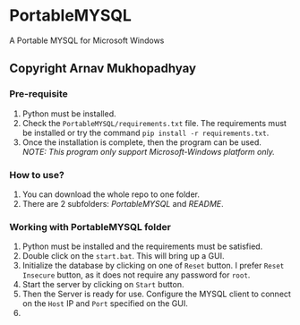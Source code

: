 # PortableMYSQL
 A Portable MYSQL for Microsoft Windows
  
## Copyright Arnav Mukhopadhyay  
  
### Pre-requisite  
1. Python must be installed.  
2. Check the `PortableMYSQL/requirements.txt` file. The requirements must be installed or try the command `pip install -r requirements.txt`.  
3. Once the installation is complete, then the program can be used.  
*NOTE: This program only support Microsoft-Windows platform only.* 
  
### How to use?
1. You can download the whole repo to one folder.  
2. There are 2 subfolders: *PortableMYSQL* and *README*.  
  
### Working with PortableMYSQL folder  
1. Python must be installed and the requirements must be satisfied.  
2. Double click on the `start.bat`. This will bring up a GUI.
3. Initialize the database by clicking on one of `Reset` button. I prefer `Reset Insecure` button, as it does not require any password for `root`.  
4. Start the server by clicking on `Start` button.  
5. Then the Server is ready for use. Configure the MYSQL client to connect on the `Host` IP and `Port` specified on the GUI.  
6. 